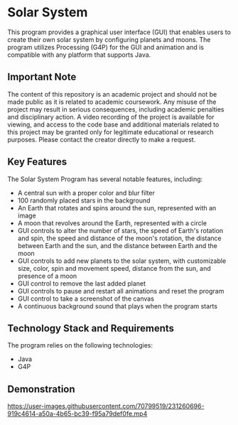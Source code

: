 # Solar System
This program provides a graphical user interface (GUI) that enables users to create their own solar system by configuring planets and moons. The program utilizes Processing (G4P) for the GUI and animation and is compatible with any platform that supports Java.

## Important Note
The content of this repository is an academic project and should not be made public as it is related to academic coursework. Any misuse of the project may result in serious consequences, including academic penalties and disciplinary action. A video recording of the project is available for viewing, and access to the code base and additional materials related to this project may be granted only for legitimate educational or research purposes. Please contact the creator directly to make a request.

## Key Features
The Solar System Program has several notable features, including:

* A central sun with a proper color and blur filter
* 100 randomly placed stars in the background
* An Earth that rotates and spins around the sun, represented with an image
* A moon that revolves around the Earth, represented with a circle
* GUI controls to alter the number of stars, the speed of Earth's rotation and spin, the speed and distance of the moon's rotation, the distance between Earth and the sun, and the distance between Earth and the moon
* GUI controls to add new planets to the solar system, with customizable size, color, spin and movement speed, distance from the sun, and presence of a moon
* GUI control to remove the last added planet
* GUI controls to pause and restart all animations and reset the program
* GUI control to take a screenshot of the canvas
* A continuous background sound that plays when the program starts

## Technology Stack and Requirements
The program relies on the following technologies:
* Java
* G4P

## Demonstration
https://user-images.githubusercontent.com/70799519/231260696-919c4614-a50a-4b65-bc39-f95a79def0fe.mp4

